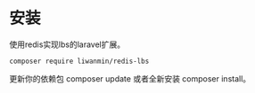 # 安装
使用redis实现lbs的laravel扩展。


```shell
composer require liwanmin/redis-lbs
```
更新你的依赖包 composer update 或者全新安装 composer install。

 

